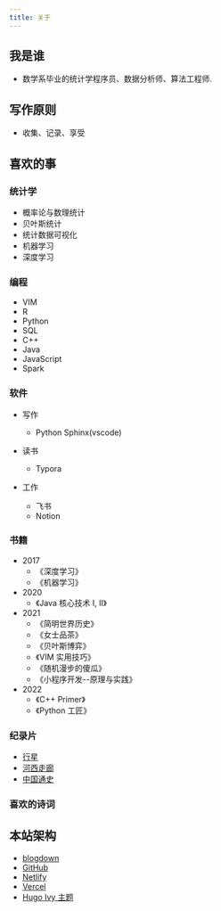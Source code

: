```yaml
---
title: 关于
---
```


## 我是谁

- 数学系毕业的统计学程序员、数据分析师、算法工程师.

## 写作原则

- 收集、记录、享受


## 喜欢的事

### 统计学

- 概率论与数理统计
- 贝叶斯统计
- 统计数据可视化
- 机器学习
- 深度学习

### 编程

- VIM
- R
- Python
- SQL
- C++
- Java
- JavaScript
- Spark

### 软件

- 写作
    
    * Python Sphinx(vscode)

- 读书

    * Typora

- 工作

    * 飞书
    * Notion


### 书籍

- 2017
    * 《深度学习》
    * 《机器学习》
- 2020
    * 《Java 核心技术 I, II》
- 2021
    * 《简明世界历史》
    * 《女士品茶》
    * 《贝叶斯博弈》
    * 《VIM 实用技巧》
    * 《随机漫步的傻瓜》
    * 《小程序开发--原理与实践》
- 2022
    * 《C++ Primer》
    * 《Python 工匠》

### 纪录片


- [行星](https://v.qq.com/x/search/?q=%E8%A1%8C%E6%98%9F&stag=0&smartbox_ab=)
- [河西走廊](https://www.bilibili.com/bangumi/media/md20790/?spm_id_from=666.25.b_6d656469615f6d6f64756c65.2)
- [中国通史](https://www.bilibili.com/bangumi/media/md28229010/?spm_id_from=666.25.b_6d656469615f6d6f64756c65.2)

### 喜欢的诗词



## 本站架构

- [blogdown](https://github.com/rstudio/blogdown)
- [GitHub](https://github.com)
- [Netlify](https://www.netlify.com/)
- [Vercel](https://vercel.com/)
- [Hugo Ivy 主题](https://github.com/yihui/hugo-ivy)
